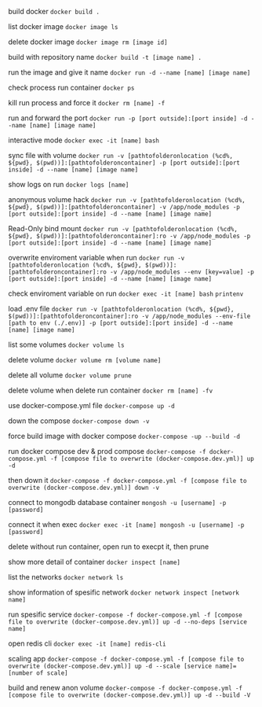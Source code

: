 build docker
`docker build .`

list docker image
`docker image ls`

delete docker image
`docker image rm [image id]`

build with repository name
`docker build -t [image name] .`

run the image and give it name
`docker run -d --name [name] [image name]`

check process run container
`docker ps `

kill run process and force it
`docker rm [name] -f`

run and forward the port
`docker run -p [port outside]:[port inside] -d --name [name] [image name]`

interactive mode
`docker exec -it [name] bash`

sync file with volume
`docker run -v [pathtofolderonlocation (%cd%, ${pwd}, $(pwd))]:[pathtofolderoncontainer] -p [port outside]:[port inside] -d --name [name] [image name]`

show logs on run
`docker logs [name]`

anonymous volume hack
`docker run -v [pathtofolderonlocation (%cd%, ${pwd}, $(pwd))]:[pathtofolderoncontainer] -v /app/node_modules -p [port outside]:[port inside] -d --name [name] [image name]`

Read-Only bind mount
`docker run -v [pathtofolderonlocation (%cd%, ${pwd}, $(pwd))]:[pathtofolderoncontainer]:ro -v /app/node_modules -p [port outside]:[port inside] -d --name [name] [image name]`

overwrite enviroment variable when run
`docker run -v [pathtofolderonlocation (%cd%, ${pwd}, $(pwd))]:[pathtofolderoncontainer]:ro -v /app/node_modules --env [key=value] -p [port outside]:[port inside] -d --name [name] [image name]`

check enviroment variable on run
`docker exec -it [name] bash`
`printenv`

load .env file
`docker run -v [pathtofolderonlocation (%cd%, ${pwd}, $(pwd))]:[pathtofolderoncontainer]:ro -v /app/node_modules --env-file [path to env (./.env)] -p [port outside]:[port inside] -d --name [name] [image name]`

list some volumes
`docker volume ls`

delete volume
`docker volume rm [volume name]`

delete all volume
`docker volume prune`

delete volume when delete run container
`docker rm [name] -fv`

use docker-compose.yml file
`docker-compose up -d`

down the compose
`docker-compose down -v`

force build image with docker compose
`docker-compose -up --build -d`

run docker compose dev & prod compose
`docker-compose -f docker-compose.yml -f [compose file to overwrite (docker-compose.dev.yml)] up -d`

then down it
`docker-compose -f docker-compose.yml -f [compose file to overwrite (docker-compose.dev.yml)] down -v`

connect to mongodb database container
`mongosh -u [username] -p [password]`

connect it when exec
`docker exec -it [name] mongosh -u [username] -p [password]`

delete without run container, open run to execpt it, then prune

show more detail of container
`docker inspect [name]`

list the networks
`docker network ls`

show information of spesific network
`docker network inspect [network name]`

run spesific service
`docker-compose -f docker-compose.yml -f [compose file to overwrite (docker-compose.dev.yml)] up -d --no-deps [service name]`

open redis cli
`docker exec -it [name] redis-cli`

scaling app
`docker-compose -f docker-compose.yml -f [compose file to overwrite (docker-compose.dev.yml)] up -d --scale [service name]=[number of scale]`

build and renew anon volume
`docker-compose -f docker-compose.yml -f [compose file to overwrite (docker-compose.dev.yml)] up -d --build -V`
